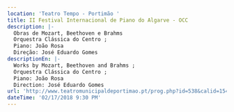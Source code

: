 ```yaml
---
location: 'Teatro Tempo - Portimão '
title: II Festival Internacional de Piano do Algarve - OCC
description: |-
  Obras de Mozart, Beethoven e Brahms
  Orquestra Clássica do Centro ; 
  Piano: João Rosa
  Direção: José Eduardo Gomes 
descriptionEn: |-
  Works by Mozart, Beethoven and Brahms ;
  Orquestra Clássica do Centro ; 
  Piano: João Rosa 
  Direction: José Eduardo Gomes
url: 'http://www.teatromunicipaldeportimao.pt/prog.php?id=538&calid=1548&mt=2'
dateTime: '02/17/2018 9:30 PM'
---
```




